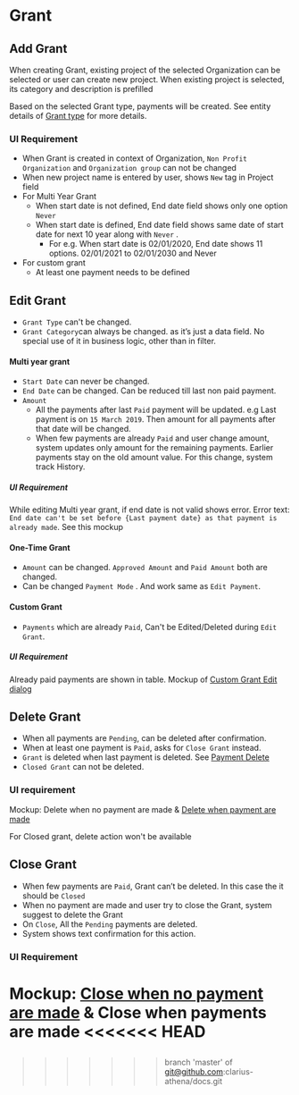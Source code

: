 # Grant

## Add Grant

When creating Grant, existing project of the selected Organization can be selected or user can create new project.  When existing project is selected, its  category and description is prefilled 

Based on the selected Grant type, payments will be created. See entity details of [Grant type](./overview#grant-type) for more details.

### UI Requirement

- When Grant is created in context of Organization, `Non Profit Organization` and `Organization group` can not be changed
- When new project name is entered by user, shows `New` tag in Project field
- For Multi Year Grant
  - When start date is not defined, End date field shows only one option `Never`
  - When start date is defined, End date field shows same date of start date for next 10 year along with `Never` .
    - For e.g. When start date is 02/01/2020, End date shows 11 options. 02/01/2021 to 02/01/2030 and Never
- For custom grant
  - At least one payment needs to be defined

## Edit Grant

- `Grant Type` can't be changed.
- `Grant Category`can always be changed. as it’s just a data field. No special use of it in business logic, other than in filter.

#### Multi year grant

- `Start Date` can never be changed.
- `End Date` can be changed. Can be reduced till last non paid payment.
- `Amount` 
  - All the payments after last `Paid` payment will be updated. e.g Last payment is on `15 March 2019`. Then amount for all payments after that date will be changed.
  - When few payments are already `Paid` and user change amount, system updates only amount for the remaining payments. Earlier payments stay on the old amount value. For this change, system track History. 

##### UI Requirement

While editing Multi year grant, if end date is not valid shows error. Error text: `End date can't be set before {Last payment date} as that payment is already made`.  See this mockup

#### One-Time Grant

- `Amount` can be changed. `Approved Amount` and `Paid Amount` both are changed.
- Can be changed `Payment Mode` . And work same as `Edit Payment`.

#### Custom Grant

- `Payments` which are already `Paid`, Can't  be Edited/Deleted during `Edit Grant`.

##### UI Requirement

Already paid payments are shown in table. Mockup of [Custom Grant Edit dialog](https://drive.google.com/file/d/1lRF-IfEtUbe5SAOmWW7528-uLJPyEygU/view)

## Delete Grant

- When all payments are `Pending`, can be deleted after confirmation.
- When at least one payment is `Paid`, asks for `Close Grant` instead.
- `Grant` is deleted when last payment is deleted. See [Payment Delete](#payment-delete)
- `Closed Grant` can not be deleted.

### UI requirement

Mockup: Delete when no payment are made & [Delete when payment are made](https://drive.google.com/file/d/1btt-GibDZb2-EHQTFCQaYaPk47mAMGC-/view)

For Closed grant, delete action won't be available

## Close Grant

- When few payments are `Paid`, Grant can’t be deleted. In this case the it should be `Closed` 
- When no payment are made and user try to close the Grant, system suggest to delete the Grant
- On `Close`, All the `Pending` payments are deleted.
- System shows text confirmation for this action.

### UI Requirement

Mockup: [Close when no payment are made](https://drive.google.com/file/d/1mVSewNUmUTZ-VEPK5l7o6-N0f6wIUi8_/view) & Close when payments are made
<<<<<<< HEAD
=======

## 
>>>>>>> branch 'master' of git@github.com:clarius-athena/docs.git

